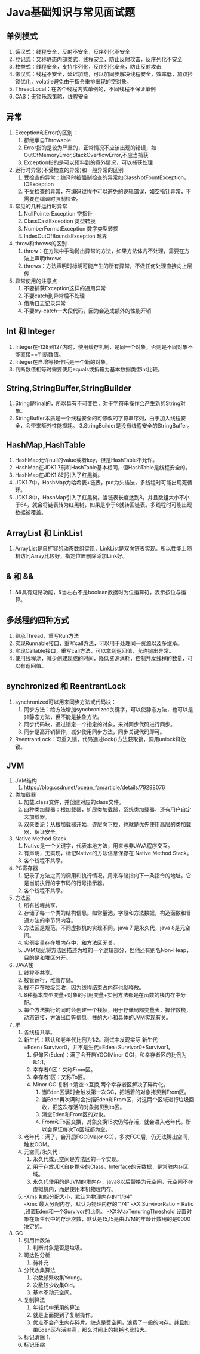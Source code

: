 # Java基础知识与常见面试题 

## 单例模式
1. 饿汉式：线程安全，反射不安全，反序列化不安全
2. 登记式：又称静态内部类式，线程安全，防止反射攻击，反序列化不安全
3. 枚举式：线程安全，支持序列化，反序列化安全，防止反射攻击
4. 懒汉式：线程不安全，延迟加载，可以加同步解决线程安全，效率低，加双捡锁优化，volatile避免由于指令重排出现的空对象。
5. ThreadLocal：在各个线程内式单例的，不同线程不保证单例
6. CAS：无锁乐观策略，线程安全

## 异常
1. Exception和Error的区别：
    1. 都继承自Throwable
    2. Error指的是较为严重的，正常情况不应该出现的错误，如OutOfMemoryError,StackOverflowError,不应当捕获
    3. Exception指的是可以预料到的意外情况，可以捕获处理
2. 运行时异常(不受检查的异常)和一般异常的区别
    1. 受检查的异常：编译时被强制检查的异常如ClassNotFountException，IOException
    2. 不受检查的异常，在编码过程中可以避免的逻辑错误，如空指针异常，不需要在编译时强制检查。
3. 常见的几种运行时异常
    1. NullPointerException 空指针
    2. ClassCastException 类型转换
    3. NumberFormatException 数字类型转换
    4. IndexOutOfBoundsException 越界
4. throw和throws的区别
    1. throw：在方法中手动抛出异常的方法，如果方法体内不处理，需要在方法上声明throws
    2. throws：方法声明时标明可能产生的所有异常，不做任何处理直接向上层传
5. 异常使用的注意点
    1. 不要捕获Exception这样的通用异常
    2. 不要catch到异常后不处理
    3. 借助日志记录异常
    4. 不要try-catch一大段代码，因为会造成额外的性能开销
    
## Int 和 Integer
1. Integer在-128到127内时，使用缓存机制，是同一个对象，否则是不同对象不能直接==判断数值。
2. Integer在自增等操作后是一个新的对象。
3. 判断数值相等时需要使用equals或拆箱为基本数据类型int比较。

## String,StringBuffer,StringBuilder
1. String是final的，所以具有不可变性，对于字符串操作会产生新的String对象。
2. StringBuffer本质是一个线程安全的可修改的字符串序列，由于加入线程安全，会带来额外性能损耗。
3.StringBuilder是没有线程安全的StringBuffer。

## HashMap,HashTable
1. HashMap允许null的value或者key，但是HashTable不允许。
2. HashMap在JDK1.7前和HashTable基本相同，但HashTable是线程安全的。
3. HashMap在JDK1.8时引入了红黑树。
4. JDK1.7中，HashMap为哈希表+链表，put为头插法，多线程时可能出现死循环。
5. JDK1.8中，HashMap引入了红黑树。当链表长度达到8，并且数组大小不小于64，就会将链表转为红黑树，如果是小于6就转回链表。多线程时可能出现数据被覆盖。

## ArrayList 和 LinkList
1. ArrayList是自扩容的动态数组实现，LinkList是双向链表实现。所以性能上随机访问Array比较好，指定位置删除添加Link好。

## & 和 &&
1. &&具有短路功能，&当左右不是boolean数据时为位运算符，表示按位与运算。

## 多线程的四种方式
1. 继承Thread，重写Run方法
2. 实现Runnable接口，重写call方法，可以用于处理同一资源以及多继承。
3. 实现Callable接口，重写call方法，可以拿到返回值，允许抛出异常。
4. 使用线程池，减少创建现成的时间，降低资源消耗，控制并发线程的数量，可以有返回值。

## synchronized 和 ReentrantLock
1. synchronized可以用来同步方法或代码块：
    1. 同步方法：给方法增加synchronized关键字，可以使静态方法，也可以是非静态方法，但不能是抽象方法。
    2. 同步代码块，通过锁定一个指定的对象，来对同步代码进行同步。
    3. 同步是高开销操作，减少使用同步方法，同步关键代码即可。
2. ReentrantLock：可重入锁，代码通过lock()方法获取锁，调用unlock释放锁。

## JVM
1. JVM结构
    1. https://blog.csdn.net/ocean_fan/article/details/79298076
2. 类加载器
    1. 加载.class文件，并创建对应的class文件。
    2. 四种类加载器：根加载器，扩展类加载器，系统类加载器，还有用户自定义加载器。
    3. 双亲委派：从根加载器开始，逐层向下找，也就是优先使用高层的类加载器，保证安全。
3. Native Method Stack
    1. Native是一个关键字，代表本地方法，用来与非JAVA程序交互。
    2. 有声明，无实现，标记Native的方法信息保存在 Native Method Stack。
    3. 各个线程不共享。
4. PC寄存器
    1. 记录了方法之间的调用和执行情况，用来存储指向下一条指令的地址。它是当前执行的字节码的行号指示器。
    2. 各个线程不共享。
5. 方法区
    1. 所有线程共享。
    2. 存储了每一个类的结构信息。如常量池，字段和方法数据，构造函数和普通方法的字节码内容。
    3. 方法区是规范，不同虚拟机的实现不同。java 7 是永久代，java 8是元空间。
    4. 实例变量存在堆内存中，和方法区无关。
    5. JVM规范将方法区描述为堆的一个逻辑部分，但他还有别名Non-Heap，目的是和堆区分开。
6. JAVA栈
    1. 线程不共享。
    2. 栈管运行，堆管存储。
    3. 栈不存在垃圾回收，因为线程结束占内存也就释放。
    4. 8种基本类型变量+对象的引用变量+实例方法都是在函数的栈内存中分配。
    5. 每个方法执行的同时会创建一个栈帧，用于存储局部变量表，操作数栈，动态链接，方法出口等信息，栈的大小和具体的JVM实现有关。
7. 堆
    1. 各线程共享。
    2. 新生代：默认和老年代比例为1:2。测试中发现实际 新生代=Eden+Survivor0，并不是生代=Eden+Survivor0+Survivor1。
        1. 伊甸区(Eden)：满了会开启YGC(Minor GC)，和幸存者区的比例为8:1:1。
        2. 幸存者0区：又称From区。
        3. 幸存者1区：又称To区。
        4. Minor GC:复制->清空->互换,两个幸存者区解决了碎片化。
            1. 当Eden区满时会触发第一次GC，把活着的对象拷贝到From区。
            2. 当Eden再次满时会扫描Eden和From区，对这两个区域进行垃圾回收，把这次存活的对象拷贝到to区。
            3. 清空Eden和From区的对象。
            4. From和To区交换，对象交换15次仍然存活，就会进入老年代。所以会保证每次To区域都为空。
    3. 老年代：满了，会开启FGC(Major GC)，多次FGC后，仍无法腾出空间，触发OOM。
    4. 元空间/永久代：
        1. 永久代或元空间是方法区的一个实现。
        2. 用于存放JDK自身携带的Class，Interface的元数据，是常驻内存区域。
        3. 永久代使用的是JVM的堆内存，java8以后替换为元空间，元空间不在虚拟机内，而是使用本机物理内存。
    5. -Xms 初始分配大小，默认为物理内存的“1/64”  
       -Xmx 最大分配内存，默认为物理内存的“1/4"
       -XX:SurvivorRatio = Ratio ,设置Eden和一个Survivor的比例。
       -XX:MaxTenuringThreshold 设置对象在新生代中的存活次数，默认是15,15是由JVM的年龄计数用的是0000决定的。
8. GC
    1. 引用计数法
        1. 判断对象是否是垃圾。
    2. 可达性分析
        1. 待补充
    1. 分代收集算法
        1. 次数频繁收集Young。
        2. 次数较少收集Old。
        3. 基本不动元空间。
    3. 复制算法
        1. 年轻代中采用的算法
        2. 就是上面提到了复制操作。
        3. 优点不会产生内存碎片。缺点是费空间，浪费了一般的内存。并且如果Eden区存活率高，那么时间上的损耗也比较大。
    4. 标记清除
        1. 
    5. 标记压缩
       
    